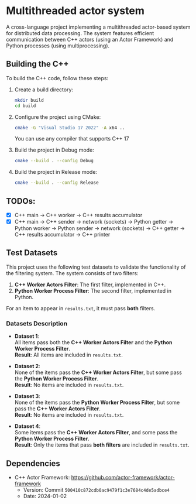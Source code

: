 # Multithreaded actor system
A cross-language project implementing a multithreaded actor-based system for distributed data processing. The system features efficient communication between C++ actors (using an Actor Framework) and Python processes (using multiprocessing).

## Building the C++

To build the C++ code, follow these steps:

1. Create a build directory:
   ```bash
   mkdir build
   cd build
   ```

2. Configure the project using CMake:
   ```bash
   cmake -G "Visual Studio 17 2022" -A x64 ..
   ```
   You can use any compiler that supports C++ 17

3. Build the project in Debug mode:
   ```bash
   cmake --build . --config Debug
   ```

4. Build the project in Release mode:
   ```bash
   cmake --build . --config Release
   ```

## TODOs:

 - [x] C++ main -> C++ worker -> C++ results accumulator
 - [x] C++ main -> C++ sender -> network (sockets) -> Python getter -> Python worker -> Python sender -> network (sockets) -> C++ getter -> C++ results accumulator -> C++ printer

## Test Datasets

This project uses the following test datasets to validate the functionality of the filtering system. The system consists of two filters:

1. **C++ Worker Actors Filter**: The first filter, implemented in C++.
2. **Python Worker Process Filter**: The second filter, implemented in Python.

For an item to appear in `results.txt`, it must pass **both** filters.

### Datasets Description

- **Dataset 1**:  
  All items pass both the **C++ Worker Actors Filter** and the **Python Worker Process Filter**.  
  **Result**: All items are included in `results.txt`.

- **Dataset 2**:  
  None of the items pass the **C++ Worker Actors Filter**, but some pass the **Python Worker Process Filter**.  
  **Result**: No items are included in `results.txt`.

- **Dataset 3**:  
  None of the items pass the **Python Worker Process Filter**, but some pass the **C++ Worker Actors Filter**.  
  **Result**: No items are included in `results.txt`.

- **Dataset 4**:  
  Some items pass the **C++ Worker Actors Filter**, and some pass the **Python Worker Process Filter**.  
  **Result**: Only the items that pass **both filters** are included in `results.txt`.


## Dependencies
- C++ Actor Framework: https://github.com/actor-framework/actor-framework
  - Version: Commit `500410c872cdb0ac9479f1c3e7684c4de5adbce4`
  - Date: 2024-01-02
